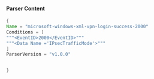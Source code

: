 #### Parser Content
```Java
{
Name = "microsoft-windows-xml-vpn-login-success-2000"
Conditions = [
"""<EventID>2000</EventID>"""
"""<Data Name ='IPsecTrafficMode'>"""
]
ParserVersion = "v1.0.0"


}
```